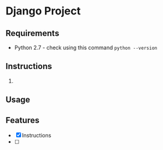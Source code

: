 # Django Project 

## Requirements
* Python 2.7 - check using this command `python --version`

## Instructions
1. 
## Usage

## Features 
- [x] Instructions 
- [ ]

